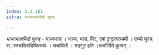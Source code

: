 ```yaml
---
index: 3.2.161
sutra: भञ्जभासमिदो घुरच्

---
```

_भञ्जभासमिदो घुरच्_ - भञ्जभास । भञ्ज, भास, मिद्, एषां द्वन्द्वात्पञ्चमी । एभ्यो घुरच् स्ात्तच्छीलादिष्वित्यर्थः । घचावितौ । भङ्गुर इति ।चजो॑रिति कुत्वम् ।
